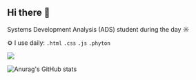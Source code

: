 ## Hi there 👋

  Systems Development Analysis (ADS) student during the day ☼

⚙️ I use daily: <code>.html</code> <code>.css</code> <code>.js</code> <code>.phyton</code>

<div><a href="https://discord.gg/GBQs4EJV" target="_blank"><img src="https://img.shields.io/badge/Discord-7289DA?style=for-the-badge&logo=discord&logoColor=white" target="_blank"></a></div>

![Anurag's GitHub stats](https://github-readme-stats.vercel.app/api?username=juniorheinz&show_icons=true&theme=tokyonight)
